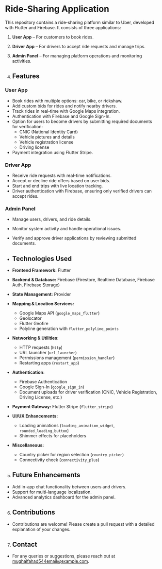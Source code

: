 # Ride-Sharing Application

This repository contains a ride-sharing platform similar to Uber, developed with Flutter and Firebase. It consists of three applications:

1. **User App** – For customers to book rides.
2. **Driver App** – For drivers to accept ride requests and manage trips.
3. **Admin Panel** – For managing platform operations and monitoring activities.

4. ## Features

### **User App**
- Book rides with multiple options: car, bike, or rickshaw.
- Add custom bids for rides and notify nearby drivers.
- Track rides in real-time with Google Maps integration.
- Authentication with Firebase and Google Sign-In.
- Option for users to become drivers by submitting required documents for verification:
  - CNIC (National Identity Card)  
  - Vehicle pictures and details  
  - Vehicle registration license  
  - Driving license
- Payment integration using Flutter Stripe.

### **Driver App**
- Receive ride requests with real-time notifications.
- Accept or decline ride offers based on user bids.
- Start and end trips with live location tracking.
- Driver authentication with Firebase, ensuring only verified drivers can accept rides.
  
### **Admin Panel**
- Manage users, drivers, and ride details.
- Monitor system activity and handle operational issues.
- Verify and approve driver applications by reviewing submitted documents.

- ## Technologies Used

- **Frontend Framework:** Flutter
- **Backend & Database:** Firebase (Firestore, Realtime Database, Firebase Auth, Firebase Storage)
- **State Management:** Provider
- **Mapping & Location Services:**  
  - Google Maps API (`google_maps_flutter`)  
  - Geolocator  
  - Flutter Geofire  
  - Polyline generation with `flutter_polyline_points`
- **Networking & Utilities:**  
  - HTTP requests (`http`)  
  - URL launcher (`url_launcher`)  
  - Permissions management (`permission_handler`)  
  - Restarting apps (`restart_app`)
- **Authentication:**  
  - Firebase Authentication  
  - Google Sign-In (`google_sign_in`)  
  - Document uploads for driver verification (CNIC, Vehicle Registration, Driving License, etc.)
- **Payment Gateway:** Flutter Stripe (`flutter_stripe`)
- **UI/UX Enhancements:**  
  - Loading animations (`loading_animation_widget`, `rounded_loading_button`)  
  - Shimmer effects for placeholders
- **Miscellaneous:**  
  - Country picker for region selection (`country_picker`)  
  - Connectivity check (`connectivity_plus`)

5. ## Future Enhancements
- Add in-app chat functionality between users and drivers.
- Support for multi-language localization.
- Advanced analytics dashboard for the admin panel.

6. ## Contributions
- Contributions are welcome! Please create a pull request with a detailed explanation of your changes.

7. ## Contact
- For any queries or suggestions, please reach out at mughalfahad544email@example.com.

